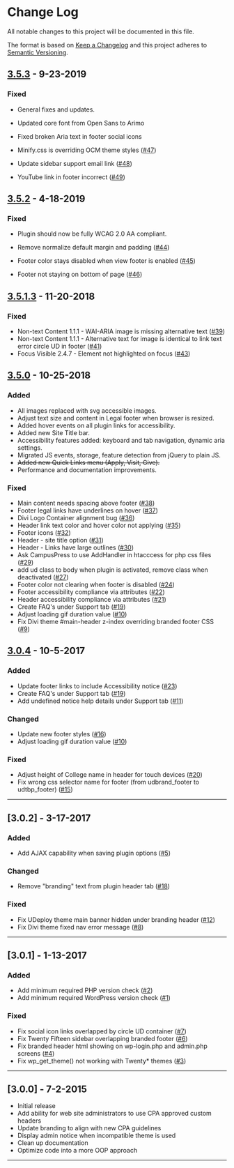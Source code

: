# Change Log

All notable changes to this project will be documented in this file.

The format is based on [Keep a Changelog](https://keepachangelog.com/) and this project adheres to [Semantic Versioning](https://semver.org/).

## [3.5.3](https://github.com/UDelIT/udthemebrand/releases/tag/3.5.3)  - 9-23-2019

### Fixed 

* General fixes and updates.

* Updated core font from Open Sans to Arimo

* Fixed broken Aria text in footer social icons

* Minify.css is overriding OCM theme styles ([#47](https://github.com/UDelIT/udthemebrand/issues/47))

* Update sidebar support email link ([#48](https://github.com/UDelIT/udthemebrand/issues/48))

* YouTube link in footer incorrect ([#49](https://github.com/UDelIT/udthemebrand/issues/49))


## [3.5.2](https://github.com/UDelIT/udthemebrand/releases/tag/3.5.2)  - 4-18-2019

### Fixed 

* Plugin should now be fully WCAG 2.0 AA compliant.

* Remove normalize default margin and padding ([#44](https://github.com/UDelIT/udthemebrand/issues/44))
* Footer color stays disabled when view footer is enabled ([#45](https://github.com/UDelIT/udthemebrand/issues/45))
* Footer not staying on bottom of page ([#46](https://github.com/UDelIT/udthemebrand/issues/46))

## [3.5.1.3](https://github.com/UDelIT/udthemebrand/releases/tag/3.5.1.3)  - 11-20-2018

### Fixed
* Non-text Content 1.1.1 - WAI-ARIA image is missing alternative text ([#39](https://github.com/UDelIT/udthemebrand/issues/39))
* Non-text Content 1.1.1 - Alternative text for image is identical to link text error circle UD in footer  ([#41](https://github.com/UDelIT/udthemebrand/issues/41))
* Focus Visible 2.4.7 - Element not highlighted on focus ([#43](https://github.com/UDelIT/udthemebrand/issues/43))

## [3.5.0](https://github.com/UDelIT/udthemebrand/releases/tag/3.5.0)  - 10-25-2018

### Added
* All images replaced with svg accessible images.
* Adjust text size and content in Legal footer when browser is resized.
* Added hover events on all plugin links for accessibility.
* Added new Site Title bar.
* Accessibility features added: keyboard and tab navigation, dynamic aria settings.
* Migrated JS events, storage, feature detection from jQuery to plain JS.
* ~~Added new Quick Links menu (Apply, Visit, Give).~~
* Performance and documentation improvements.


### Fixed
* Main content needs spacing above footer ([#38](https://github.com/UDelIT/udthemebrand/issues/38))
* Footer legal links have underlines on hover ([#37](https://github.com/UDelIT/udthemebrand/issues/37))
* Divi Logo Container alignment bug ([#36](https://github.com/UDelIT/udthemebrand/issues/36))
* Header link text color and hover color not applying ([#35](https://github.com/UDelIT/udthemebrand/issues/35))
* Footer icons ([#32](https://github.com/UDelIT/udthemebrand/issues/32))
* Header - site title option ([#31](https://github.com/UDelIT/udthemebrand/issues/31))
* Header - Links have large outlines ([#30](https://github.com/UDelIT/udthemebrand/issues/30))
* Ask CampusPress to use AddHandler in htacccess for php css files ([#29](https://github.com/UDelIT/udthemebrand/issues/29))
* add ud class to body when plugin is activated, remove class when deactivated ([#27](https://github.com/UDelIT/udthemebrand/issues/27))
* Footer color not clearing when footer is disabled ([#24](https://github.com/UDelIT/udthemebrand/issues/24))
* Footer accessibility compliance via attributes ([#22](https://github.com/UDelIT/udthemebrand/issues/22))
* Header accessibility compliance via attributes ([#21](https://github.com/UDelIT/udthemebrand/issues/21))
* Create FAQ's under Support tab ([#19](https://github.com/UDelIT/udthemebrand/issues/19))
* Adjust loading gif duration value ([#10](https://github.com/UDelIT/udthemebrand/issues/10))
* Fix Divi theme #main-header z-index overriding branded footer CSS ([#9](https://github.com/UDelIT/udthemebrand/issues/9))

## [3.0.4](https://github.com/UDelIT/udthemebrand/releases/tag/3.0.4)  - 10-5-2017

### Added
* Update footer links to include Accessibility notice ([#23](https://github.com/UDelIT/udthemebrand/issues/23))
* Create FAQ's under Support tab ([#19](https://github.com/UDelIT/udthemebrand/issues/19))
* Add undefined notice help details under Support tab ([#11](https://github.com/UDelIT/udthemebrand/issues/11))

### Changed
* Update new footer styles ([#16](https://github.com/UDelIT/udthemebrand/issues/16))
* Adjust loading gif duration value ([#10](https://github.com/UDelIT/udthemebrand/issues/10))

### Fixed
* Adjust height of College name in header for touch devices ([#20](https://github.com/UDelIT/udthemebrand/issues/20))
* Fix wrong css selector name for footer (from udbrand_footer to udtbp_footer) ([#15](https://github.com/UDelIT/udthemebrand/issues/15))



---

## [3.0.2]  - 3-17-2017

### Added
* Add AJAX capability when saving plugin options ([#5](https://github.com/UDelIT/udthemebrand/issues/5))

### Changed
* Remove "branding" text from plugin header tab ([#18](https://github.com/UDelIT/udthemebrand/issues/18))

### Fixed
* Fix UDeploy theme main banner hidden under branding header ([#12](https://github.com/UDelIT/udthemebrand/issues/12))
* Fix Divi theme fixed nav error message ([#8](https://github.com/UDelIT/udthemebrand/issues/8))

---

## [3.0.1]  - 1-13-2017

### Added
* Add minimum required PHP version check ([#2](https://github.com/UDelIT/udthemebrand/issues/2))
* Add minimum required WordPress version check ([#1](https://github.com/UDelIT/udthemebrand/issues/1))

### Fixed
* Fix social icon links overlapped by circle UD container ([#7](https://github.com/UDelIT/udthemebrand/issues/7))
* Fix Twenty Fifteen sidebar overlapping branded footer ([#6](https://github.com/UDelIT/udthemebrand/issues/6))
* Fix branded header html showing on wp-login.php and admin.php screens ([#4](https://github.com/UDelIT/udthemebrand/issues/4))
* Fix wp_get_theme() not working with Twenty* themes ([#3](https://github.com/UDelIT/udthemebrand/issues/3))
---

## [3.0.0]  - 7-2-2015


* Initial release
* Add ability for web site administrators to use CPA approved custom headers
* Update branding to align with new CPA guidelines
* Display admin notice when incompatible theme is used
* Clean up documentation
* Optimize code into a more OOP approach

---

